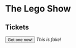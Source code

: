 <h1>The Lego Show</h1>
<h2>Tickets</h2>
<button onclick="prompt('Type Credit Card Number:')">Get one now!</button>
<i>This is fake!</i>
